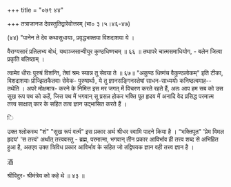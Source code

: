+++
title = "०७९ ४४"

+++
तत्राजानज देवस्तुतिद्वारेवोत्तरम् (भा० ३।५।४६-४७) 



(४४) "पानेन ते देव कथासुधायाः, प्रवृद्धभक्तया विशदाशया ये । 

वैराग्यसारं प्रतिलभ्य बोधं, यथाञ्जसान्वीयुर कुण्ठधिष्णचम् ॥ ६६ ॥ तथापरे चात्मसमाधियोग, - बलेन जित्वा प्रकृति बलिष्ठाम् । 

त्वामेव धीराः पुरुषं विशन्ति, तेषां श्रमः स्यान्न तु सेवया ते ॥ ६७॥ "अकुण्ठ धिष्णंच वैकुण्ठलोकम्" इति टीका, विशदाशयाः प्रोज्झितकैतवाः सेवेक- पुरुषार्थाः, ये तु ज्ञानसङ्गिनस्तेषां साधन-साध्ययोः कनिष्ठत्वमाह-- तथेति । अपरे मोक्षमात्र- करने के निमित्त इस मर जगत् में विचरण करते रहते हैं, अतः आप हम सब को उस सुख रूप पथ को कहें, जिस पथ में भगवान् सु प्रसन्न होकर भक्ति पूत हृदय में अनादि वेद प्रसिद्ध परमात्म तत्त्व साक्षात् कार के सहित तत्व ज्ञान उद्भासित करते हैं । 

ि 

उक्त श्लोकस्थ "शं" "सुख रूपं वर्त्म" इस प्रकार अर्थ श्रीधर स्वामि पादने किया है । “भक्तिपूत" 'प्रेम विमल हृदय' 'स तत्त्वं' अर्थात् तत्त्ववस्तु - ब्रह्म, परमात्मा, भगवान् तीन प्रकार आविर्भाव ही तत्त्व शब्द से अभिहित हुआ है, अतएव उक्त त्रिविध प्रकार आविर्भाव के सहित जो तद्विषयक ज्ञान वही तत्त्व ज्ञान है । 

酒 

श्रीविदुर- श्रीमंत्रेय को कहे थे ॥ ४३ ॥ 
